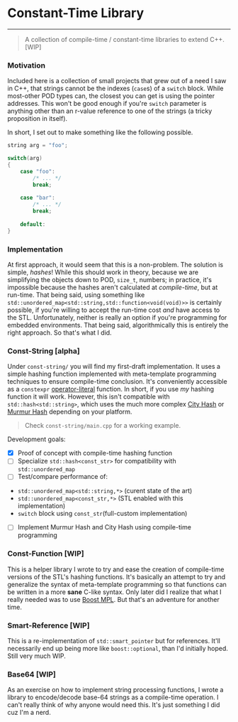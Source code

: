 # Constant-Time Library

---
>A collection of compile-time / constant-time libraries to extend C++. [WIP]

### Motivation

Included here is a collection of small projects that grew out of a need I saw in C++, that strings cannot be the indexes (`case`s) of a `switch` block. While most-other POD types can, the closest you can get is using the pointer addresses. This won't be good enough if you're `switch` parameter is anything other than an r-value reference to one of the strings (a tricky proposition in itself). 

In short, I set out to make something like the following possible.

```cpp
string arg = "foo";

switch(arg)
{
    case "foo":
        /* ... */
        break;
    
    case "bar":
        /* ... */
        break;
    
    default:
}
```

### Implementation

At first approach, it would seem that this is a non-problem. The solution is simple, *hashes*! While this should work in theory, because we are simplifying the objects down to POD, `size_t`, numbers; in practice, it's impossible because the hashes aren't calculated at *compile-time*, but at run-time. That being said, using something like `std::unordered_map<std::string,std::function<void(void)>>` is certainly possible, if you're willing to accept the run-time cost *and* have access to the STL. Unfortunately, neither is really an option if you're programming for embedded environments. That being said, algorithmically this is entirely the right approach. So that's what I did.


### Const-String [alpha]

Under `const-string/` you will find my first-draft implementation. It uses a simple hashing function implemented with meta-template programming techniques to ensure compile-time conclusion. It's conveniently accessible as a `constexpr` [operator-literal](http://en.cppreference.com/w/cpp/language/user_literal) function. In short, if you use *my* hashing function it will work. However, this isn't compatible with `std::hash<std::string>`, which uses the much more complex [City Hash](https://www.wikiwand.com/en/CityHash) or [Murmur Hash](https://www.wikiwand.com/en/MurmurHash) depending on your platform. 

> Check `const-string/main.cpp` for a working example.

Development goals:

- [x] Proof of concept with compile-time hashing function
- [ ] Specialize `std::hash<const_str>` for compatibility with `std::unordered_map`
- [ ] Test/compare performance of:
 - `std::unordered_map<std::string,*>` (curent state of the art)
 - `std::unordered_map<const_str,*>` (STL enabled with this implementation)
 - `switch` block using `const_str`(full-custom implementation)
- [ ] Implement Murmur Hash and City Hash using compile-time programming

### Const-Function [WIP]

This is a helper library I wrote to try and ease the creation of compile-time versions of the STL's hashing functions. It's basically an attempt to try and generalize the syntax of meta-template programming so that functions can be written in a more **sane** C-like syntax. Only later did I realize that what I really needed was to use [Boost MPL](www.boost.org/doc/libs/1_59_0/libs/mpl/). But that's an adventure for another time.


### Smart-Reference [WIP]

This is a re-implementation of `std::smart_pointer` but for references. It'll necessarily end up being more like `boost::optional`, than I'd initially hoped. Still very much WIP.


### Base64 [WIP]

As an exercise on how to implement string processing functions, I wrote a library to encode/decode base-64 strings as a compile-time operation. I can't really think of why anyone would need this. It's just something I did cuz I'm a nerd.


